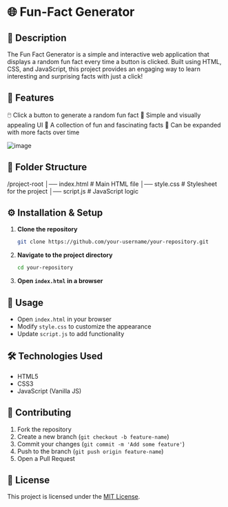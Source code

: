 # 🌐 Fun-Fact Generator

## 📌 Description
The Fun Fact Generator is a simple and interactive web application that displays a random fun fact every time a button is clicked. Built using HTML, CSS, and JavaScript, this project provides an engaging way to learn interesting and surprising facts with just a click!

## 🚀 Features
🖱️ Click a button to generate a random fun fact
🎨 Simple and visually appealing UI
📜 A collection of fun and fascinating facts
🔄 Can be expanded with more facts over time

![image](https://github.com/user-attachments/assets/b603a015-0b62-4591-96f2-cb81373b68f5)

## 📂 Folder Structure

/project-root
│── index.html       # Main HTML file
│── style.css        # Stylesheet for the project
│── script.js        # JavaScript logic

## ⚙️ Installation & Setup
1. **Clone the repository**  
   ```bash
   git clone https://github.com/your-username/your-repository.git
   ```
2. **Navigate to the project directory**  
   ```bash
   cd your-repository
   ```
3. **Open `index.html` in a browser**  

## 📖 Usage
- Open `index.html` in your browser  
- Modify `style.css` to customize the appearance  
- Update `script.js` to add functionality  

## 🛠 Technologies Used
- HTML5  
- CSS3  
- JavaScript (Vanilla JS)  

## 🤝 Contributing
1. Fork the repository  
2. Create a new branch (`git checkout -b feature-name`)  
3. Commit your changes (`git commit -m 'Add some feature'`)  
4. Push to the branch (`git push origin feature-name`)  
5. Open a Pull Request  

## 📝 License
This project is licensed under the [MIT License](LICENSE).  
